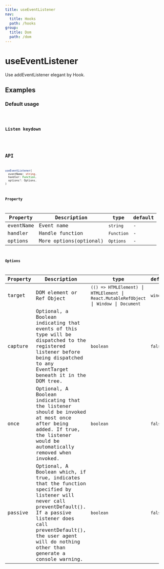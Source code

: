 ```yaml
---
title: useEventListener
nav:
  title: Hooks
  path: /hooks
group:
  title: Dom
  path: /dom
---
```


# useEventListener

Use addEventListener elegant by Hook.

## Examples

### Default usage

<code src="./demo/demo1.tsx" />

### Listen keydown

<code src="./demo/demo2.tsx" />

## API

```typescript
useEventListener(
  eventName: string,
  handler: Function,
  options?: Options,
)
```

### Property

| Property    | Description     | type                   | default |
|---------|----------|------------------------|--------|
| eventName | Event name | `string` | -      |
| handler | Handle function | `Function` | -      |
| options | More options(optional) | `Options` |   -   |

### Options

| Property    | Description     | type                   | default |
|---------|----------|------------------------|--------|
| target | DOM element or Ref Object | `(() => HTMLElement)` \| `HTMLElement` \| `React.MutableRefObject` \| `Window` \| `Document` | `window` |
| capture | Optional, a Boolean indicating that events of this type will be dispatched to the registered listener before being dispatched to any EventTarget beneath it in the DOM tree.	 | `boolean`  |    `false`   |
| once | Optional, A Boolean indicating that the listener should be invoked at most once after being added. If true, the listener would be automatically removed when invoked.	 | `boolean`   |    `false`   |
| passive | Optional, A Boolean which, if true, indicates that the function specified by listener will never call preventDefault(). If a passive listener does call preventDefault(), the user agent will do nothing other than generate a console warning.	 | `boolean`   |    `false`   |
